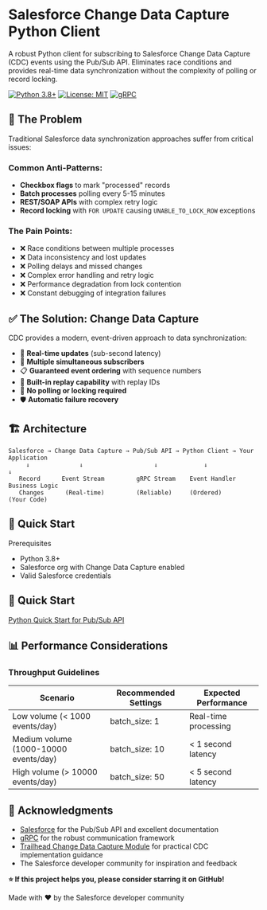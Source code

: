 # Salesforce Change Data Capture Python Client

A robust Python client for subscribing to Salesforce Change Data Capture (CDC) events using the Pub/Sub API. Eliminates race conditions and provides real-time data synchronization without the complexity of polling or record locking.

[![Python 3.8+](https://img.shields.io/badge/python-3.8+-blue.svg)](https://www.python.org/downloads/)
[![License: MIT](https://img.shields.io/badge/License-MIT-yellow.svg)](https://opensource.org/licenses/MIT)
[![gRPC](https://img.shields.io/badge/gRPC-1.50+-green.svg)](https://grpc.io/)

## 🚨 The Problem

Traditional Salesforce data synchronization approaches suffer from critical issues:

### Common Anti-Patterns:
- **Checkbox flags** to mark "processed" records
- **Batch processes** polling every 5-15 minutes
- **REST/SOAP APIs** with complex retry logic
- **Record locking** with `FOR UPDATE` causing `UNABLE_TO_LOCK_ROW` exceptions

### The Pain Points:
- ❌ Race conditions between multiple processes
- ❌ Data inconsistency and lost updates
- ❌ Polling delays and missed changes
- ❌ Complex error handling and retry logic
- ❌ Performance degradation from lock contention
- ❌ Constant debugging of integration failures

## ✅ The Solution: Change Data Capture

CDC provides a modern, event-driven approach to data synchronization:

- 🚀 **Real-time updates** (sub-second latency)
- 🔄 **Multiple simultaneous subscribers**
- 📋 **Guaranteed event ordering** with sequence numbers
- 🔄 **Built-in replay capability** with replay IDs
- 🚫 **No polling or locking required**
- 🛡️ **Automatic failure recovery**

## 🏗️ Architecture

```
Salesforce → Change Data Capture → Pub/Sub API → Python Client → Your Application
     ↓              ↓                    ↓             ↓              ↓
   Record      Event Stream         gRPC Stream    Event Handler   Business Logic
   Changes      (Real-time)         (Reliable)     (Ordered)       (Your Code)
```

## 🚀 Quick Start

Prerequisites

- Python 3.8+
- Salesforce org with Change Data Capture enabled
- Valid Salesforce credentials

## 🚀 Quick Start

[Python Quick Start for Pub/Sub API](https://developer.salesforce.com/docs/platform/pub-sub-api/guide/qs-python-quick-start.html)


## 📊 Performance Considerations

### Throughput Guidelines

| Scenario | Recommended Settings | Expected Performance |
|----------|---------------------|---------------------|
| Low volume (< 1000 events/day) | batch_size: 1 | Real-time processing |
| Medium volume (1000-10000 events/day) | batch_size: 10 | < 1 second latency |
| High volume (> 10000 events/day) | batch_size: 50 | < 5 second latency |

## 🙏 Acknowledgments

- [Salesforce](https://developer.salesforce.com/docs/platform/pub-sub-api/guide/intro.html) for the Pub/Sub API and excellent documentation
- [gRPC](https://grpc.io/) for the robust communication framework
- [Trailhead Change Data Capture Module](https://trailhead.salesforce.com/content/learn/modules/change-data-capture) for practical CDC implementation guidance
- The Salesforce developer community for inspiration and feedback

**⭐ If this project helps you, please consider starring it on GitHub!**

Made with ❤️ by the Salesforce developer community

